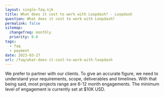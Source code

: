 ```yaml
--- 
layout: single-faq.njk
title: What does it cost to work with Loopdash? - Loopdash
question: What does it cost to work with Loopdash?
permalink: false
sitemap:
  changefreq: monthly
  priority: 0.6
tags:
  - faq
  - payment
date: 2023-03-27
url: /faq/what-does-it-cost-to-work-with-loopdash
---
```


<p>We prefer to partner with our clients. To give an accurate figure, we need to understand your requirements, scope, deliverables and timelines. With that being said, most projects range are 6-12 month engagements. The minimum level of engagement is currently set at $10K USD.
</p>
